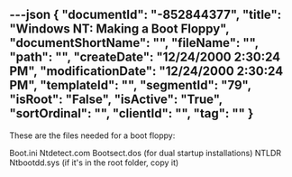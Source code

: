 ---json
{
  "documentId": "-852844377",
  "title": "Windows NT: Making a Boot Floppy",
  "documentShortName": "",
  "fileName": "",
  "path": "",
  "createDate": "12/24/2000 2:30:24 PM",
  "modificationDate": "12/24/2000 2:30:24 PM",
  "templateId": "",
  "segmentId": "79",
  "isRoot": "False",
  "isActive": "True",
  "sortOrdinal": "",
  "clientId": "",
  "tag": ""
}
---

These are the files needed for a boot floppy:

Boot.ini 
Ntdetect.com 
Bootsect.dos (for dual startup installations) 
NTLDR 
Ntbootdd.sys (if it's in the root folder, copy it)

